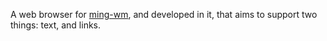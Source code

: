 A web browser for [ming-wm](https://github.com/stjet/ming-wm), and developed in it, that aims to support two things: text, and links.
